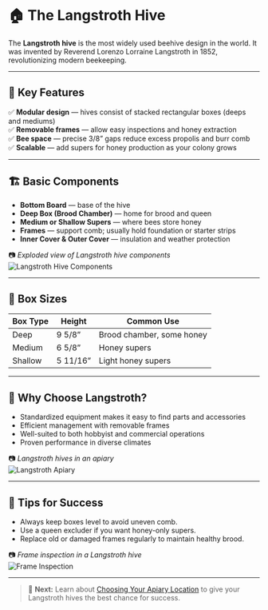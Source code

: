 # 🏠 The Langstroth Hive

The **Langstroth hive** is the most widely used beehive design in the world. It was invented by Reverend Lorenzo Lorraine Langstroth in 1852, revolutionizing modern beekeeping.

---

## 🧩 Key Features

✅ **Modular design** — hives consist of stacked rectangular boxes (deeps and mediums)  
✅ **Removable frames** — allow easy inspections and honey extraction  
✅ **Bee space** — precise 3/8” gaps reduce excess propolis and burr comb  
✅ **Scalable** — add supers for honey production as your colony grows

---

## 🏗 Basic Components

- **Bottom Board** — base of the hive
- **Deep Box (Brood Chamber)** — home for brood and queen
- **Medium or Shallow Supers** — where bees store honey
- **Frames** — support comb; usually hold foundation or starter strips
- **Inner Cover & Outer Cover** — insulation and weather protection

📷 *Exploded view of Langstroth hive components*  
![Langstroth Hive Components](../images/langstroth/components.jpg)

---

## 📐 Box Sizes

| Box Type | Height   | Common Use                |
|----------|----------|---------------------------|
| Deep     | 9 5/8”   | Brood chamber, some honey |
| Medium   | 6 5/8”   | Honey supers              |
| Shallow  | 5 11/16” | Light honey supers        |

---

## 🎯 Why Choose Langstroth?

- Standardized equipment makes it easy to find parts and accessories
- Efficient management with removable frames
- Well-suited to both hobbyist and commercial operations
- Proven performance in diverse climates

📷 *Langstroth hives in an apiary*  
![Langstroth Apiary](../images/langstroth/apiary.jpg)

---

## 📝 Tips for Success

- Always keep boxes level to avoid uneven comb.
- Use a queen excluder if you want honey-only supers.
- Replace old or damaged frames regularly to maintain healthy brood.

📷 *Frame inspection in a Langstroth hive*  
![Frame Inspection](../images/langstroth/frame-inspection.jpg)

---

> 🐝 **Next:** Learn about [Choosing Your Apiary Location](getting-started.md) to give your Langstroth hives the best chance for success.
